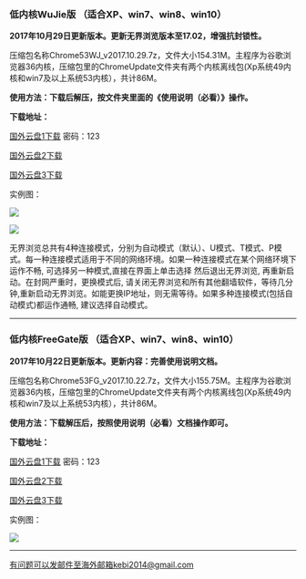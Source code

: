 ### 低内核WuJie版  （适合XP、win7、win8、win10）

**2017年10月29日更新版本。更新无界浏览版本至17.02，增强抗封锁性。**

压缩包名称Chrome53WJ_v2017.10.29.7z，文件大小154.31M。主程序为谷歌浏览器36内核，压缩包里的ChromeUpdate文件夹有两个内核离线包(Xp系统49内核和win7及以上系统53内核），共计86M。

**使用方法：下载后解压，按文件夹里面的《使用说明（必看）》操作。**

**下载地址：**

[国外云盘1下载](https://www.adrive.com/public/sqmeEK/Chrome53WJ_v2017.10.29.7z) 密码：123

[国外云盘2下载](http://45.32.141.248:8000/f/fab5ecc0b7/)

[国外云盘3下载](http://108.61.224.82:8000/f/a3f2e746d3/)


实例图：

![](https://raw.githubusercontent.com/Alvin9999/PAC/master/download/53wujie1.PNG)

![](https://raw.githubusercontent.com/Alvin9999/PAC/master/download/wujie2.png)

无界浏览总共有4种连接模式，分别为自动模式（默认）、U模式、T模式、P模式。每一种连接模式适用于不同的网络环境。如果一种连接模式在某个网络环境下运作不畅, 可选择另一种模式,直接在界面上单击选择 然后退出无界浏览, 再重新启动。在封网严重时，更换模式后, 请关闭无界浏览和所有其他翻墙软件，等待几分钟,重新启动无界浏览。如能更换IP地址，则无需等待。如果多种连接模式(包括自动模式)都运作通畅, 建议选择自动模式。


***


### 低内核FreeGate版  （适合XP、win7、win8、win10）

**2017年10月22日更新版本。更新内容：完善使用说明文档。**

压缩包名称Chrome53FG_v2017.10.22.7z，文件大小155.75M。主程序为谷歌浏览器36内核，压缩包里的ChromeUpdate文件夹有两个内核离线包(Xp系统49内核和win7及以上系统53内核），共计86M。

**使用方法：下载解压后，按照使用说明（必看）文档操作即可。**

**下载地址：**

[国外云盘1下载](https://www.adrive.com/public/geuW9x/Chrome53FG_v2017.10.22.7z) 密码：123

[国外云盘2下载](http://45.32.141.248:8000/f/fb66563489/)

[国外云盘3下载](http://108.61.224.82:8000/f/e3627b2975/)

实例图：

![](https://raw.githubusercontent.com/Alvin9999/PAC/master/download/53freegate1.PNG)


***


有问题可以发邮件至海外邮箱kebi2014@gmail.com